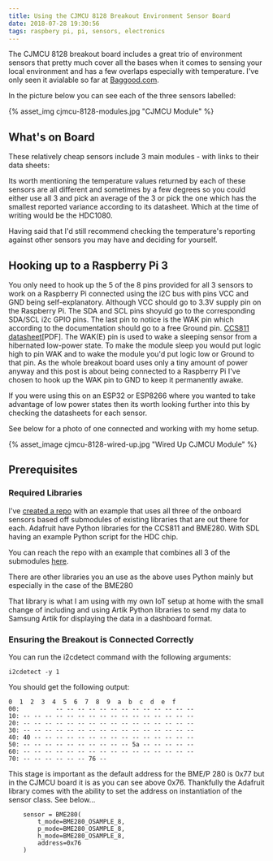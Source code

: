 ```yaml
---
title: Using the CJMCU 8128 Breakout Environment Sensor Board
date: 2018-07-28 19:30:56
tags: raspbery pi, pi, sensors, electronics
---
```


The CJMCU 8128 breakout board includes a great trio of environment sensors that pretty much cover all the bases when it comes to sensing your local environment and has a few overlaps especially with temperature. I've only seen it avialable so far at [Baggood.com](https://www.banggood.com/CJMCU-8128-CCS811-SI7021-BMP280-Carbon-Dioxide-CO2-VOCs-Temperature-Humidity-Gas-Pressure-Sensor-p-1167432.html?rmmds=search&p=3D23198123540201612N&custlinkid=431560).

In the picture below you can see each of the three sensors labelled:

{% asset_img cjmcu-8128-modules.jpg "CJMCU Module" %}

## What's on Board

These relatively cheap sensors include 3 main modules - with links to their data sheets:

Its worth mentioning the temperature values returned by each of these sensors are all different and sometimes by a few degrees so you could either use all 3 and pick an average of the 3 or pick the one which has the smallest reported variance according to its datasheet. Which at the time of writing would be the HDC1080.

Having said that I'd still recommend checking the temperature's reporting against other sensors you may have and deciding for yourself.

## Hooking up to a Raspberry Pi 3

You only need to hook up the 5 of the 8 pins provided for all 3 sensors to work on a Raspberry Pi connected using the i2C bus with pins VCC and GND being self-explanatory. Although VCC should go to 3.3V supply pin on the Raspberry Pi. The SDA and SCL pins shoyuld go to the corresponding SDA/SCL i2c GPIO pins. The last pin to notice is the WAK pin which according to the documentation should go to a free Ground pin.
[CCS811 datasheet](https://ams.com/documents/20143/36005/CCS811_AN000369_2-00.pdf/25d0db9a-92b9-fa7f-362c-a7a4d1e292be)[PDF]. The WAK(E) pin is used to wake a sleeping sensor from a hibernated low-power state. To make the module sleep you would put logic high to pin WAK and to wake the module you'd put logic low or Ground to that pin. As the whole breakout board uses only a tiny amount of power anyway and this post is about being connected to a Raspberry Pi I've chosen to hook up the WAK pin to GND to keep it permanently awake.

If you were using this on an ESP32 or ESP8266 where you wanted to take advantage of low power states then its worth looking further into this by checking the datasheets for each sensor.

See below for a photo of one connected and working with my home setup.

{% asset_image cjmcu-8128-wired-up.jpg "Wired Up CJMCU Module" %}

## Prerequisites

### Required Libraries

I've [created a repo](https://github.com/OdinsHat/cjmcu-8128-sensor-breakout) with an example that uses all three of the onboard sensors based off submodules of existing libraries that are out there for each. Adafruit have Python libraries for the CCS811 and BME280. With SDL having an example Python script for the HDC chip.

You can reach the repo with an example that combines all 3 of the submodules [here](https://github.com/OdinsHat/cjmcu-8128-sensor-breakout).

There are other libraries you an use as the above uses Python mainly but especially in the case of the BME280

That library is what I am using with my own IoT setup at home with the small change of including and using Artik Python libraries to send my data to Samsung Artik for displaying the data in a dashboard format.

### Ensuring the Breakout is Connected Correctly

You can run the i2cdetect command with the following arguments:

`i2cdetect -y 1`

You should get the following output:

```
0  1  2  3  4  5  6  7  8  9  a  b  c  d  e  f
00:          -- -- -- -- -- -- -- -- -- -- -- -- --
10: -- -- -- -- -- -- -- -- -- -- -- -- -- -- -- --
20: -- -- -- -- -- -- -- -- -- -- -- -- -- -- -- --
30: -- -- -- -- -- -- -- -- -- -- -- -- -- -- -- --
40: 40 -- -- -- -- -- -- -- -- -- -- -- -- -- -- --
50: -- -- -- -- -- -- -- -- -- -- 5a -- -- -- -- --
60: -- -- -- -- -- -- -- -- -- -- -- -- -- -- -- --
70: -- -- -- -- -- -- 76 --
```

This stage is important as the default address for the BME/P 280 is 0x77 but in the CJMCU board it is as you can see above 0x76. Thankfully the Adafruit library comes with the ability to set the address on instantiation of the sensor class. See below...

```
    sensor = BME280(
        t_mode=BME280_OSAMPLE_8,
        p_mode=BME280_OSAMPLE_8,
        h_mode=BME280_OSAMPLE_8,
        address=0x76
    )
```